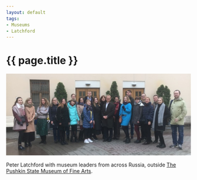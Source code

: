 ```yaml
---
layout: default
tags:
- Museums
- Latchford
---
```

# {{ page.title }}

![Russian Museum Leaders](/img/RussianLeaders.jpg)

Peter Latchford with museum leaders from across Russia, outside [The Pushkin State Museum of Fine Arts](http://www.arts-museum.ru/?lang=en).
